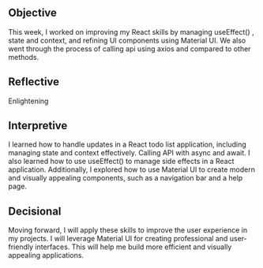 ## Objective

This week, I worked on improving my React skills by managing useEffect() , state and context, and refining UI components using Material UI. 
We also went through the process of calling api using axios and compared to other methods.

## Reflective
Enlightening

## Interpretive

I learned how to handle updates in a React todo list application, including managing state and context effectively. 
Calling API with async and await. I also learned how to use useEffect() to manage side effects in a React application.
Additionally, I explored how to use Material UI to create modern and visually appealing components, such as a navigation bar and a help page.

## Decisional
Moving forward, I will apply these skills to improve the user experience in my projects.
I will leverage Material UI for creating professional and user-friendly interfaces. 
This will help me build more efficient and visually appealing applications.